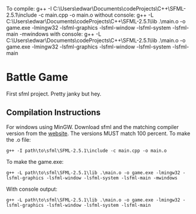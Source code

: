 To compile:
g++ -I C:\Users\edwar\Documents\codeProjects\C++\SFML-2.5.1\include -c main.cpp -o main.o
without console:
g++ -L C:\Users\edwar\Documents\codeProjects\C++\SFML-2.5.1\lib .\main.o -o game.exe -lmingw32 -lsfml-graphics -lsfml-window -lsfml-system -lsfml-main -mwindows
with console:
g++ -L C:\Users\edwar\Documents\codeProjects\C++\SFML-2.5.1\lib .\main.o -o game.exe -lmingw32 -lsfml-graphics -lsfml-window -lsfml-system -lsfml-main

# Battle Game
First sfml project. Pretty janky but hey.

## Compilation Instructions
For windows using MinGW. Download sfml and the matching compiler version
from the [website](https://www.sfml-dev.org/download/sfml/2.5.1/). The versions MUST
match 100 percent. 
To make the .o file:
```
g++ -I path\to\sfml\SFML-2.5.1\include -c main.cpp -o main.o
```
To make the game.exe:
```
g++ -L path\to\sfml\SFML-2.5.1\lib .\main.o -o game.exe -lmingw32 -lsfml-graphics -lsfml-window -lsfml-system -lsfml-main -mwindows
```
With console output:

```
g++ -L path\to\sfml\SFML-2.5.1\lib .\main.o -o game.exe -lmingw32 -lsfml-graphics -lsfml-window -lsfml-system -lsfml-main
```



